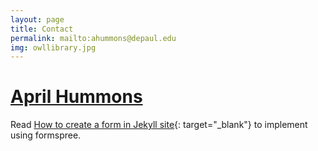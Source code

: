 ```yaml
---
layout: page
title: Contact
permalink: mailto:ahummons@depaul.edu
img: owllibrary.jpg
---
```



# [April Hummons](mailto:ahummons@depaul.edu)

Read [How to create a form in Jekyll site](http://blog.webjeda.com/jekyll-contact-form/){: target="_blank"} to implement using formspree.
